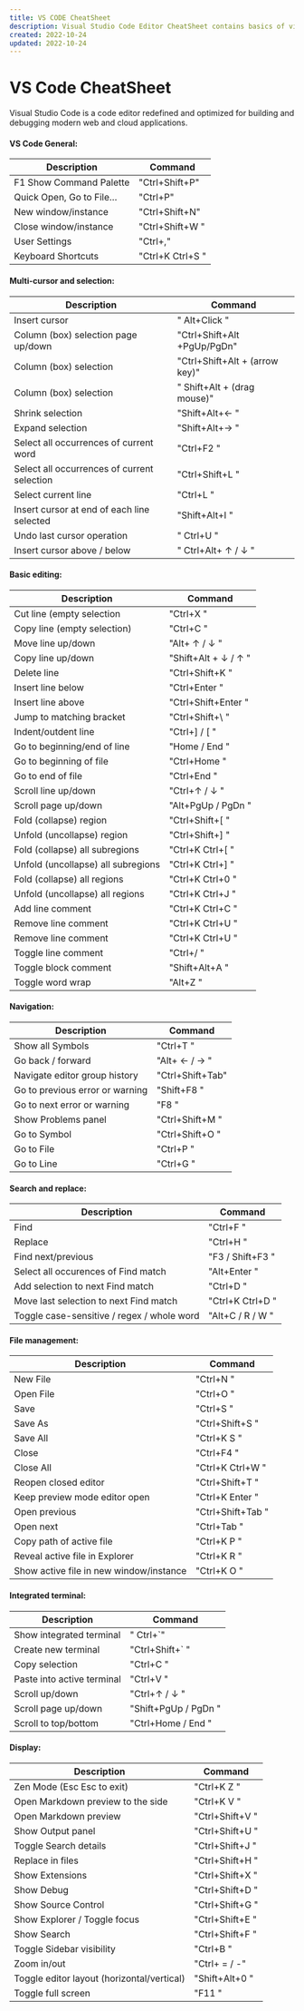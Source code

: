 ```yaml
---
title: VS CODE CheatSheet
description: Visual Studio Code Editor CheatSheet contains basics of visual studio code shortcuts to master, so you can be more efficient.
created: 2022-10-24
updated: 2022-10-24
---
```


# VS Code CheatSheet

Visual Studio Code is a code editor redefined and optimized for building and debugging modern web and cloud applications.

#### VS Code General:
| 	Description                               	  | Command                         |
| ----------------------------------------------- | ---------- |         				                     
|	F1 Show Command Palette 					  | "Ctrl+Shift+P"                  |
|	Quick Open, Go to File… 					  | "Ctrl+P"                        |
|	New window/instance 					      | "Ctrl+Shift+N"                  |
|	Close window/instance						  | "Ctrl+Shift+W "                 |
|	User Settings								  | "Ctrl+,"                        |     
|	Keyboard Shortcuts 							  | "Ctrl+K Ctrl+S "                |


####  Multi-cursor and selection:
| 	Description          				  		  | Command           				|        
| ----------------------------------------------- | ------------------------------- |              
|	Insert cursor		 				  		  | " Alt+Click "                   |
|	Column (box) selection page up/down	   		  | "Ctrl+Shift+Alt +PgUp/PgDn"     |
|	Column (box) selection 				   		  | "Ctrl+Shift+Alt + (arrow key)"  |
|	Column (box) selection				   		  | " Shift+Alt + (drag mouse)"     |
|	Shrink selection					   		  | "Shift+Alt+← "                  | 
|	Expand selection 					          | "Shift+Alt+→  "                 |
|	Select all occurrences of current word        | "Ctrl+F2  "                     |
|	Select all occurrences of current selection   | "Ctrl+Shift+L "                 |
|	Select current line 						  | "Ctrl+L  "                      | 
|	Insert cursor at end of each line selected 	  | "Shift+Alt+I  "                 |
|	Undo last cursor operation					  | "  Ctrl+U "                     |
|	Insert cursor above / below					  | " Ctrl+Alt+ ↑ / ↓  "            |



####  Basic editing:
| 	Description          						  | Command           				 | 
| ----------------------------------------------- | -------------------------------- |                    
|	Cut line (empty selection		              | "Ctrl+X  "                       |
|	Copy line (empty selection)		 		      | "Ctrl+C "                        |
|	Move line up/down							  | "Alt+ ↑ / ↓ "                    | 
|	Copy line up/down			 		          | "Shift+Alt + ↓ / ↑ "             |
|	Delete line                          		  | "Ctrl+Shift+K "                  |
|	Insert line below			 		          | "Ctrl+Enter "                    |
|	Insert line above			 		          | "Ctrl+Shift+Enter "              |
|	Jump to matching bracket			 		  | "Ctrl+Shift+\ "                  |
|	Indent/outdent line				 		      | "Ctrl+] / [  "                   |
|	Go to beginning/end of line			 		  | "Home / End "                    |
|	Go to beginning of file			 		      | "Ctrl+Home "                     | 
|	Go to end of file			 		          | "Ctrl+End "                      |
|	Scroll line up/down			 		          | "Ctrl+↑ / ↓ "                    |
|	Scroll page up/down	 						  | "Alt+PgUp / PgDn "               |
|	Fold (collapse) region			 		      | "Ctrl+Shift+[ "                  |
|	Unfold (uncollapse) region			 		  | "Ctrl+Shift+] "                  |
|	Fold (collapse) all subregions 				  | "Ctrl+K Ctrl+[ "                 |
|	Unfold (uncollapse) all subregions			  | "Ctrl+K Ctrl+] "                 |
|	Fold (collapse) all regions					  | "Ctrl+K Ctrl+0 "                 |
|	Unfold (uncollapse) all regions			 	  | "Ctrl+K Ctrl+J "                 |
|	Add line comment							  | "Ctrl+K Ctrl+C "                 |
|	Remove line comment			  				  | "Ctrl+K Ctrl+U "                 |
|	Remove line comment			 		          | "Ctrl+K Ctrl+U "                 |
|	Toggle line comment			 		          | "Ctrl+/ "                        |
|	Toggle block comment			 		      | "Shift+Alt+A "                   |
|	Toggle word wrap							  | "Alt+Z "                         |


####  Navigation:
| 	Description                                   | Command           				| 
| ----------------------------------------------- | ------------------------------- |                    
|	Show all Symbols		                      | "Ctrl+T   "                     |
|	Go back / forward		                      | "Alt+ ← / → "                   |
|   Navigate editor group history		          | "Ctrl+Shift+Tab"                |
|	Go to previous error or warning		          | "Shift+F8 "                     |
|	Go to next error or warning		              | "F8 "                           |
|	Show Problems panel		                      | "Ctrl+Shift+M "                 |
|	Go to Symbol	                              | "Ctrl+Shift+O "                 |
|	Go to File	                                  | "Ctrl+P "                       |
|	Go to Line		                              | "Ctrl+G "                       |

#### Search and replace:
| 	Description                                   | Command           				|   
| ----------------------------------------------- | ------------------------------- |                  
|	Find		                                  | "Ctrl+F "                       |
|	Replace		                                  | "Ctrl+H "                       |
|	Find next/previous		                      | "F3 / Shift+F3 "                |
|	Select all occurences of Find match           | "Alt+Enter "                    |
|	Add selection to next Find match		      | "Ctrl+D "                       |
|	Move last selection to next Find match		  | "Ctrl+K Ctrl+D "                |
|	Toggle case-sensitive / regex / whole word    | "Alt+C / R / W "                |


#### File management:
| 	Description                                   | Command           				|   
| ----------------------------------------------- | ------------------------------- |                  
|	New File		                              | "Ctrl+N "                       |
|	Open File		                              | "Ctrl+O "                       |
|	Save		                                  | "Ctrl+S "                       |  
|	Save As		                                  | "Ctrl+Shift+S "                 |
|	Save All		                              | "Ctrl+K S "                     |
|	Close	                                      | "Ctrl+F4 "                      |
|	Close All		                              | "Ctrl+K Ctrl+W "                |
|	Reopen closed editor		                  | "Ctrl+Shift+T "                 |
|	Keep preview mode editor open                 | "Ctrl+K Enter "                 |
|	Open previous		                          | "Ctrl+Shift+Tab "               |
|	Open next		                              | "Ctrl+Tab "                     |
|	Copy path of active file   					  | "Ctrl+K P "                     |
|	Reveal active file in Explorer		          | "Ctrl+K R "                     |
|	Show active file in new window/instance		  | "Ctrl+K O  "                    |


#### Integrated terminal:
| 	Description                                   | Command           				|   
| ----------------------------------------------- | ------------------------------- |                  
|	Show integrated terminal		              | " Ctrl+`"                       |
|	Create new terminal                           | "Ctrl+Shift+` "                 |
|	Copy selection		                          | "Ctrl+C "                       |
|	Paste into active terminal		              | "Ctrl+V "                       |
|	Scroll up/down		                          | "Ctrl+↑ / ↓ "                   |
|	Scroll page up/down		                      | "Shift+PgUp / PgDn "            |
|	Scroll to top/bottom		                  | "Ctrl+Home / End "              |

#### Display:
| 	Description                                   | Command           				|   
| ----------------------------------------------- | ------------------------------- |                  
|   Zen Mode (Esc Esc to exit)			          | "Ctrl+K Z "                     |
|	Open Markdown preview to the side		      | "Ctrl+K V "                     |
|	Open Markdown preview		                  | "Ctrl+Shift+V "                 | 
|	Show Output panel		                      | "Ctrl+Shift+U "                 |
|	Toggle Search details		                  | "Ctrl+Shift+J "                 |
|	Replace in files		                      | "Ctrl+Shift+H "                 |
|	Show Extensions		                          | "Ctrl+Shift+X "                 |
|	Show Debug		                              | "Ctrl+Shift+D "                 |
|	Show Source Control		                      | "Ctrl+Shift+G "                 |
|	Show Explorer / Toggle focus		          | "Ctrl+Shift+E "                 |
|	Show Search		                              | "Ctrl+Shift+F "                 |
|	Toggle Sidebar visibility		              | "Ctrl+B "                       |
|   Zoom in/out		                              | "Ctrl+ = / -"                   |
|	Toggle editor layout (horizontal/vertical)    | "Shift+Alt+0 "                  |
|	Toggle full screen                            | "F11  "                         |






